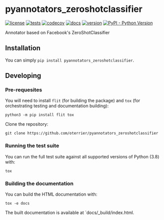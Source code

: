 # pyannotators_zeroshotclassifier

[![license](https://img.shields.io/github/license/oterrier/pyannotators_zeroshotclassifier)](https://github.com/oterrier/pyannotators_zeroshotclassifier/blob/master/LICENSE)
[![tests](https://github.com/oterrier/pyannotators_zeroshotclassifier/workflows/tests/badge.svg)](https://github.com/oterrier/pyannotators_zeroshotclassifier/actions?query=workflow%3Atests)
[![codecov](https://img.shields.io/codecov/c/github/oterrier/pyannotators_zeroshotclassifier)](https://codecov.io/gh/oterrier/pyannotators_zeroshotclassifier)
[![docs](https://img.shields.io/readthedocs/pyannotators_zeroshotclassifier)](https://pyannotators_zeroshotclassifier.readthedocs.io)
[![version](https://img.shields.io/pypi/v/pyannotators_zeroshotclassifier)](https://pypi.org/project/pyannotators_zeroshotclassifier/)
[![PyPI - Python Version](https://img.shields.io/pypi/pyversions/pyannotators_zeroshotclassifier)](https://pypi.org/project/pyannotators_zeroshotclassifier/)

Annotator based on Facebook's ZeroShotClassifier

## Installation

You can simply `pip install pyannotators_zeroshotclassifier`.

## Developing

### Pre-requesites

You will need to install `flit` (for building the package) and `tox` (for orchestrating testing and documentation building):

```
python3 -m pip install flit tox
```

Clone the repository:

```
git clone https://github.com/oterrier/pyannotators_zeroshotclassifier
```

### Running the test suite

You can run the full test suite against all supported versions of Python (3.8) with:

```
tox
```

### Building the documentation

You can build the HTML documentation with:

```
tox -e docs
```

The built documentation is available at `docs/_build/index.html.

